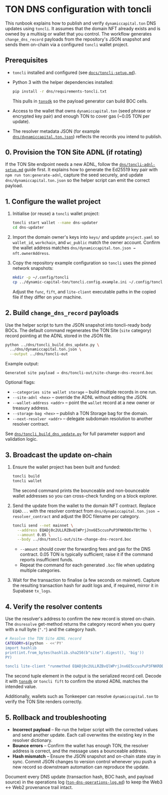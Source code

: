 # TON DNS configuration with toncli

This runbook explains how to publish and verify `dynamiccapital.ton` DNS
updates using `toncli`. It assumes that the domain NFT already exists and
is owned by a multisig or wallet that you control. The workflow generates
`change_dns_record` payloads from the repository's JSON snapshot and sends
them on-chain via a configured `toncli` wallet project.

## Prerequisites

- `toncli` installed and configured (see [`docs/toncli-setup.md`](../docs/toncli-setup.md)).
- Python 3 with the helper dependencies installed:

  ```bash
  pip install -r dns/requirements-toncli.txt
  ```

  This pulls in [`tonsdk`](https://pypi.org/project/tonsdk/) so the payload
  generator can build BOC cells.
- Access to the wallet that owns `dynamiccapital.ton` (seed phrase or
  encrypted key pair) and enough TON to cover gas (~0.05 TON per update).
- The resolver metadata JSON (for example
  [`dns/dynamiccapital.ton.json`](./dynamiccapital.ton.json)) reflects the
  records you intend to publish.

## 0. Provision the TON Site ADNL (if rotating)

If the TON Site endpoint needs a new ADNL, follow the
[`dns/toncli-adnl-setup.md`](./toncli-adnl-setup.md) guide first. It explains how
to generate the Ed25519 key pair with `npm run ton:generate-adnl`, capture the
seed securely, and update `dns/dynamiccapital.ton.json` so the helper script can
emit the correct payload.

## 1. Configure the wallet project

1. Initialise (or reuse) a `toncli` wallet project:

   ```bash
   toncli start wallet --name dns-updater
   cd dns-updater
   ```

2. Import the domain owner's keys into `keys/` and update
   `project.yaml` so `wallet_id`, `workchain`, and `wc_public` match the
   owner account. Confirm the wallet address matches
   `dns/dynamiccapital.ton.json → nft.ownerAddress`.

3. Copy the repository example configuration so `toncli` uses the pinned
   network snapshots:

   ```bash
   mkdir -p ~/.config/toncli
   cp ../dynamic-capital-ton/toncli.config.example.ini ~/.config/toncli/config.ini
   ```

   Adjust the `func`, `fift`, and `lite-client` executable paths in the
   copied file if they differ on your machine.

## 2. Build `change_dns_record` payloads

Use the helper script to turn the JSON snapshot into toncli-ready body
BOCs. The default command regenerates the TON Site (`site` category)
record pointing at the ADNL stored in the JSON file.

```bash
python ../dns/toncli_build_dns_update.py \
  ../dns/dynamiccapital.ton.json \
  --output ../dns/toncli-out
```

Example output:

```
Generated site payload → dns/toncli-out/site-change-dns-record.boc
```

Optional flags:

- `--categories site wallet storage` – build multiple records in one run.
- `--site-adnl <hex>` – override the ADNL without editing the JSON.
- `--wallet-address <addr>` – point the `wallet` record at a new owner or
  treasury address.
- `--storage-bag <hex>` – publish a TON Storage bag for the domain.
- `--next-resolver <addr>` – delegate subdomain resolution to another
  resolver contract.

See [`dns/toncli_build_dns_update.py`](./toncli_build_dns_update.py) for
full parameter support and validation logic.

## 3. Broadcast the update on-chain

1. Ensure the wallet project has been built and funded:

   ```bash
   toncli build
   toncli wallet
   ```

   The second command prints the bounceable and non-bounceable wallet
   addresses so you can cross-check funding on a block explorer.

2. Send the update from the wallet to the domain NFT contract. Replace
   `EQAD...` with the resolver contract from
   `dns/dynamiccapital.ton.json → resolver_contract` and adjust the BOC
   filename per category.

   ```bash
   toncli send --net mainnet \
     --address EQADj0c2ULLRZBvQlWPrjJnx6E5ccusPuP3FNKRDDxTBtTNo \
     --amount 0.05 \
     --body ../dns/toncli-out/site-change-dns-record.boc
   ```

   - `--amount` should cover the forwarding fees and gas for the DNS
     contract. 0.05 TON is typically sufficient; raise it if the command
     reports insufficient funds.
   - Repeat the command for each generated `.boc` file when updating
     multiple categories.

3. Wait for the transaction to finalise (a few seconds on mainnet).
   Capture the resulting transaction hash for audit logs and, if
   required, mirror it in Supabase `tx_logs`.

## 4. Verify the resolver contents

Use the resolver's address to confirm the new record is stored on-chain.
The `dnsresolve` get-method returns the category record when you query
with a null byte (`"."`) and the category hash.

```bash
# Resolve the TON Site ADNL record
CATEGORY=$(python - <<'PY'
import hashlib
print(int.from_bytes(hashlib.sha256(b"site").digest(), 'big'))
PY)

toncli lite-client "runmethod EQADj0c2ULLRZBvQlWPrjJnx6E5ccusPuP3FNKRDDxTBtTNo dnsresolve \"\\0\" $CATEGORY"
```

The second tuple element in the output is the serialized record cell.
Decode it with [`tonsdk`](https://pypi.org/project/tonsdk/) or
`toncli fift` to confirm the stored ADNL matches the intended value.

Additionally, wallets such as Tonkeeper can resolve
`dynamiccapital.ton` to verify the TON Site renders correctly.

## 5. Rollback and troubleshooting

- **Incorrect payload** – Re-run the helper script with the corrected
  values and send another update. Each call overwrites the existing key
  in the resolver dictionary.
- **Bounce errors** – Confirm the wallet has enough TON, the resolver
  address is correct, and the message uses a bounceable address.
- **Hash mismatch** – Ensure the JSON snapshot and on-chain state stay in
  sync. Commit JSON changes to version control whenever you push a new
  record so downstream automation can reproduce the update.

Document every DNS update (transaction hash, BOC hash, and payload
source) in the operations log ([`ton-dns-operations-log.md`](./ton-dns-operations-log.md))
to keep the Web3 ↔ Web2 provenance trail intact.
